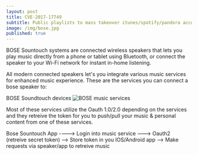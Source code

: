 ```yaml
---
layout: post
title: CVE-2017-17749
subtitle: Public playlists to mass takeover itunes/spotify/pandora accounts
image: /img/bose.jpg
published: true
---
```


BOSE Sountouch systems are connected wireless speakers that lets you play music directly from a phone or tablet using Bluetooth, or connect the speaker to your Wi-Fi network for instant in-home listening.

All modern connected speakers let's you integrate various music services for enhanced music experience. These are the services you can connect a bose speaker to: 

BOSE Soundtouch devices ![BOSE music services]({{site.baseurl}}/img/Bose-services.png)

Most of these services utilize the Oauth 1.0/2.0 depending on the services and they retreive the token for you to push/pull your music & personal content from one of these services.

Bose Sountouch App ----> Login into music service ---> Oauth2 (retreive secret token) --> Store token in you IOS/Android app --> Make requests via speaker/app to retreive music 


